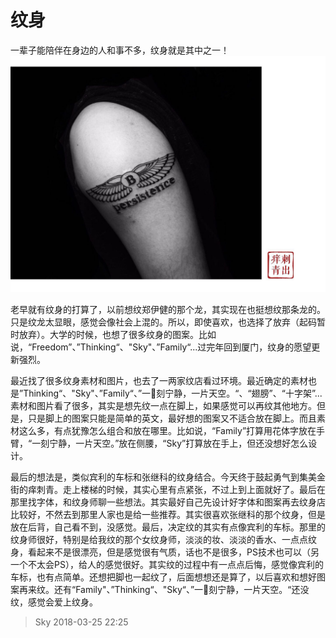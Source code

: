 # 纹身
一辈子能陪伴在身边的人和事不多，纹身就是其中之一！
![第一个纹身图案](./images/B.jpeg)



老早就有纹身的打算了，以前想纹郑伊健的那个龙，其实现在也挺想纹那条龙的。只是纹龙太显眼，感觉会像社会上混的。所以，即使喜欢，也选择了放弃（起码暂时放弃）。大学的时候，也想了很多纹身的图案。比如说，“Freedom”、”Thinking“、"Sky"、”Family“...过完年回到厦门，纹身的愿望更新强烈。

最近找了很多纹身素材和图片，也去了一两家纹店看过环境。最近确定的素材也是”Thinking“、"Sky"、”Family“、”一刻宁静，一片天空。“、“翅膀”、“十字架”...素材和图片看了很多，其实是想先纹一点在脚上，如果感觉可以再纹其他地方。但是，只是脚上的图案只能是简单的英文，最好想的图案又不适合放在脚上。而且素材这么多，有点犹豫怎么组合和放在哪里。比如说，“Family”打算用花体字放在手臂，“一刻宁静，一片天空。”放在侧腰，“Sky”打算放在手上，但还没想好怎么设计。

最后的想法是，类似宾利的车标和张继科的纹身结合。今天终于鼓起勇气到集美金街的痒刺青。走上楼梯的时候，其实心里有点紧张，不过上到上面就好了。最后在那里找字体，和纹身师聊一些想法。其实最好自己先设计好字体和图案再去纹身店比较好，不然去到那里人家也是给一些推荐。其实很喜欢张继科的那个纹身，但是放在后背，自己看不到，没感觉。最后，决定纹的其实有点像宾利的车标。那里的纹身师很好，特别是给我纹的那个女纹身师，淡淡的妆、淡淡的香水、一点点纹身，看起来不是很漂亮，但是感觉很有气质，话也不是很多，PS技术也可以（另一个不太会PS），给人的感觉很好。其实纹的过程中有一点点后悔，感觉像宾利的车标，也有点简单。还想把脚也一起纹了，后面想想还是算了，以后喜欢和想好图案再来纹。还有“Family"、”Thinking“、"Sky“、”一刻宁静，一片天空。“还没纹，感觉会爱上纹身。

> Sky 2018-03-25 22:25

